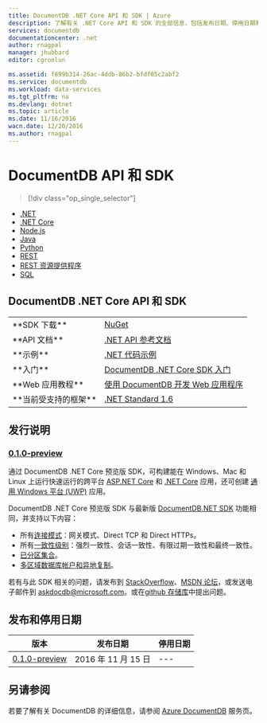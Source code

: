```yaml
---
title: DocumentDB .NET Core API 和 SDK | Azure
description: 了解有关 .NET Core API 和 SDK 的全部信息，包括发布日期、停用日期和 DocumentDB.NET Core SDK 各版本之间的更改。
services: documentdb
documentationcenter: .net
author: rnagpal
manager: jhubbard
editor: cgronlun

ms.assetid: f899b314-26ac-4ddb-86b2-bfdf05c2abf2
ms.service: documentdb
ms.workload: data-services
ms.tgt_pltfrm: na
ms.devlang: dotnet
ms.topic: article
ms.date: 11/16/2016
wacn.date: 12/20/2016
ms.author: rnagpal
---
```


# DocumentDB API 和 SDK
>[!div class="op_single_selector"]
- [.NET](./documentdb-sdk-dotnet.md)
- [.NET Core](./documentdb-sdk-dotnet-core.md)
- [Node.js](./documentdb-sdk-node.md)
- [Java](./documentdb-sdk-java.md)
- [Python](./documentdb-sdk-python.md)
- [REST](https://docs.microsoft.com/zh-cn/rest/api/documentdb/)
- [REST 资源提供程序](https://docs.microsoft.com/rest/api/documentdbresourceprovider/)
- [SQL](https://msdn.microsoft.com/zh-cn/library/azure/dn782250.aspx)

## DocumentDB .NET Core API 和 SDK
<table>  

<tr><td>**SDK 下载**</td><td><a href="https://www.nuget.org/packages/Microsoft.Azure.DocumentDB.Core/">NuGet</a></td></tr>

<tr><td>**API 文档**</td><td><a href="https://msdn.microsoft.com/zh-cn/library/azure/dn948556.aspx">.NET API 参考文档</a></td></tr>

<tr><td>**示例**</td><td><a href="./documentdb-dotnet-samples.md">.NET 代码示例</a></td></tr>

<tr><td>**入门**</td><td><a href="./documentdb-dotnetcore-get-started.md">DocumentDB .NET Core SDK 入门</a></td></tr>

<tr><td>**Web 应用教程**</td><td><a href="./documentdb-dotnet-application.md">使用 DocumentDB 开发 Web 应用程序</a></td></tr>

<tr><td>**当前受支持的框架**</td><td><a href="https://www.nuget.org/packages/NETStandard.Library">.NET Standard 1.6</a></td></tr>
</table>

## 发行说明

### <a name="0.1.0-preview"/>[0\.1.0-preview](https://www.nuget.org/packages/Microsoft.Azure.DocumentDB.Core/0.1.0-preview)

通过 DocumentDB .NET Core 预览版 SDK，可构建能在 Windows、Mac 和 Linux 上运行快速运行的跨平台 [ASP.NET Core](https://www.asp.net/core) 和 [.NET Core](https://www.microsoft.com/net/core#windows) 应用，还可创建 [通用 Windows 平台 (UWP)](https://www.visualstudio.com/vs/universal-windows-platform/) 应用。

DocumentDB .NET Core 预览版 SDK 与最新版 [DocumentDB.NET SDK](./documentdb-sdk-dotnet.md) 功能相同，并支持以下内容：
- 所有[连接模式](./documentdb-performance-tips.md#networking/)：网关模式、Direct TCP 和 Direct HTTPs。
- 所有[一致性级别](./documentdb-consistency-levels.md)：强烈一致性、会话一致性、有限过期一致性和最终一致性。
- [已分区集合](./documentdb-partition-data.md)。
- [多区域数据库帐户和异地复制](./documentdb-distribute-data-globally.md)。

若有与此 SDK 相关的问题，请发布到 [StackOverflow](http://stackoverflow.com/questions/tagged/azure-documentdb)、[MSDN 论坛](http://go.microsoft.com/fwlink/?LinkId=631655)，或发送电子邮件到 [askdocdb@microsoft.com](mailto:askdocdb@microsoft.com)。或在[github 存储库](https://github.com/Azure/azure-documentdb-dotnet/issues)中提出问题。

## 发布和停用日期

| 版本 | 发布日期 | 停用日期 |
| --- | --- | --- |
| [0\.1.0-preview](#0.1.0-preview) |2016 年 11 月 15 日|--- |

## 另请参阅
若要了解有关 DocumentDB 的详细信息，请参阅 [Azure DocumentDB](https://www.azure.cn/home/features/documentdb/) 服务页。

<!---HONumber=Mooncake_1212_2016-->
